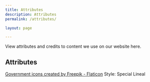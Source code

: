 ```yaml
---
title: Attributes
description: Attributes
permalink: /attributes/

layout: page

---
```


View attributes and credits to content we use on our website here.

## Attributes
[Government icons created by Freepik - Flaticon](https://www.flaticon.com/free-icons/government)
Style: Special Lineal